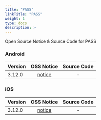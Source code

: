 ```yaml
---
title: "PASS"
linkTitle: "PASS"
weight: 1
type: docs
description: >
---
```


Open Source Notice & Source Code for PASS

### Android

| Version | OSS Notice | Source Code |
|---|:---:|:---:|
| 3.12.0 | [notice](https://opensource.sktelecom.com/compliance_artifacts/pass/android/3.12.0/PASS_android_3.12.0_OSS_Notice.html)  | - |

### iOS

| Version | OSS Notice | Source Code |
|---|:---:|:---:|
| 3.12.0 | [notice](https://opensource.sktelecom.com/compliance_artifacts/pass/ios/3.12.0/PASS_IOS_3.12.0_OSS_Notice.html)  | - |